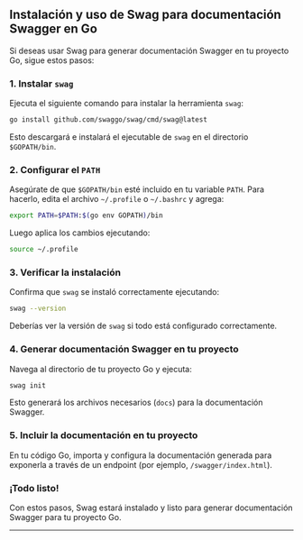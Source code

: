 
## Instalación y uso de Swag para documentación Swagger en Go

Si deseas usar Swag para generar documentación Swagger en tu proyecto Go, sigue estos pasos:

### 1. Instalar `swag`

Ejecuta el siguiente comando para instalar la herramienta `swag`:

```bash
go install github.com/swaggo/swag/cmd/swag@latest
```

Esto descargará e instalará el ejecutable de `swag` en el directorio `$GOPATH/bin`.

### 2. Configurar el `PATH`

Asegúrate de que `$GOPATH/bin` esté incluido en tu variable `PATH`. Para hacerlo, edita el archivo `~/.profile` o `~/.bashrc` y agrega:

```bash
export PATH=$PATH:$(go env GOPATH)/bin
```

Luego aplica los cambios ejecutando:

```bash
source ~/.profile
```

### 3. Verificar la instalación

Confirma que `swag` se instaló correctamente ejecutando:

```bash
swag --version
```

Deberías ver la versión de `swag` si todo está configurado correctamente.

### 4. Generar documentación Swagger en tu proyecto

Navega al directorio de tu proyecto Go y ejecuta:

```bash
swag init
```

Esto generará los archivos necesarios (`docs`) para la documentación Swagger.

### 5. Incluir la documentación en tu proyecto

En tu código Go, importa y configura la documentación generada para exponerla a través de un endpoint (por ejemplo, `/swagger/index.html`).

### ¡Todo listo!
Con estos pasos, Swag estará instalado y listo para generar documentación Swagger para tu proyecto Go.


---
